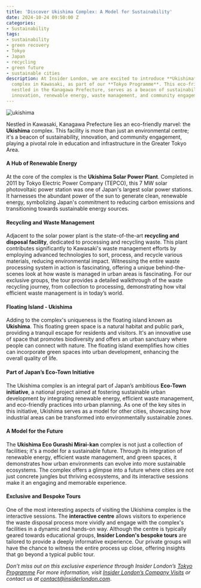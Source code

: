 ```yaml
---
title: 'Discover Ukishima Complex: A Model for Sustainability'
date: 2024-10-24 09:50:00 Z
categories:
- Sustainability
tags:
- sustainability
- green recovery
- Tokyo
- Japan
- recycling
- green future
- sustainable cities
description: At Insider London, we are excited to introduce **Ukishima**, an extraordinary
  complex in Kawasaki, as part of our **Tokyo Programme**. This eco-friendly marvel,
  nestled in the Kanagawa Prefecture, serves as a beacon of sustainability, combining
  innovation, renewable energy, waste management, and community engagement
---
```


![ukishima](/uploads/ukishima2.jpg)

Nestled in Kawasaki, Kanagawa Prefecture lies an eco-friendly marvel: the **Ukishima** complex. This facility is more than just an environmental centre; it's a beacon of sustainability, innovation, and community engagement, playing a pivotal role in education and infrastructure in the Greater Tokyo Area.

#### A Hub of Renewable Energy

At the core of the complex is the **Ukishima Solar Power Plant**. Completed in 2011 by Tokyo Electric Power Company (TEPCO), this 7 MW solar photovoltaic power station was one of Japan's largest solar power stations. It harnesses the abundant power of the sun to generate clean, renewable energy, symbolizing Japan's commitment to reducing carbon emissions and transitioning towards sustainable energy sources.

#### Recycling and Waste Management

Adjacent to the solar power plant is the state-of-the-art **recycling and disposal facility**, dedicated to processing and recycling waste. This plant contributes significantly to Kawasaki's waste management efforts by employing advanced technologies to sort, process, and recycle various materials, reducing environmental impact. Witnessing the entire waste processing system in action is fascinating, offering a unique behind-the-scenes look at how waste is managed in urban areas is fascinating. For our exclusive groups, the tour provides a detailed walkthrough of the waste recycling journey, from collection to processing, demonstrating how vital efficient waste management is in today’s world.


#### Floating Island - Ukishima

Adding to the complex's uniqueness is the floating island known as **Ukishima**. This floating green space is a natural habitat and public park, providing a tranquil escape for residents and visitors. It's an innovative use of space that promotes biodiversity and offers an urban sanctuary where people can connect with nature. The floating island exemplifies how cities can incorporate green spaces into urban development, enhancing the overall quality of life.

#### Part of Japan’s Eco-Town Initiative

The Ukishima complex is an integral part of Japan’s ambitious **Eco-Town initiative**, a national project aimed at fostering sustainable urban development by integrating renewable energy, efficient waste management, and eco-friendly practices into urban planning. As one of the key sites in this initiative, Ukishima serves as a model for other cities, showcasing how industrial areas can be transformed into environmentally sustainable zones.

#### A Model for the Future

The **Ukishima Eco Gurashi Mirai-kan** complex is not just a collection of facilities; it's a model for a sustainable future. Through its integration of renewable energy, efficient waste management, and green spaces, it demonstrates how urban environments can evolve into more sustainable ecosystems. The complex offers a glimpse into a future where cities are not just concrete jungles but thriving ecosystems, and its interactive sessions make it an engaging and memorable experience.



#### Exclusive and Bespoke Tours

One of the most interesting aspects of visiting the Ukishima complex is the interactive sessions. The **interactive centre** allows visitors to experience the waste disposal process more vividly and engage with the complex's facilities in a dynamic and hands-on way. Although the centre is typically geared towards educational groups, **Insider London's bespoke tours** are tailored to provide a deeply informative experience. Our private groups will have the chance to witness the entire process up close, offering insights that go beyond a typical public tour.

*Don’t miss out on this exclusive experience through Insider London’s [Tokyo Programme](https://www.insiderlondon.com/asia/tokyo/)
For more information, visit [Insider London’s Company Visits](https://www.insiderlondon.com/london/company-visits/) or contact us at [contact@insiderlondon.com](mailto:contact@insiderlondon.com)*.
